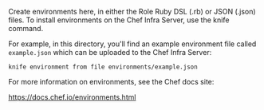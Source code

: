 Create environments here, in either the Role Ruby DSL (.rb) or JSON (.json) files. To install environments on the Chef Infra Server, use the knife command.

For example, in this directory, you'll find an example environment file called `example.json` which can be uploaded to the Chef Infra Server:

    knife environment from file environments/example.json

For more information on environments, see the Chef docs site:

https://docs.chef.io/environments.html
